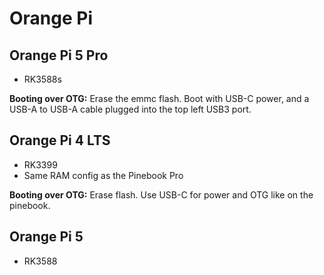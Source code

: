 # Orange Pi
## Orange Pi 5 Pro
- RK3588s

**Booting over OTG:** Erase the emmc flash. Boot with USB-C power, and a USB-A to USB-A cable plugged into the top left USB3 port.

## Orange Pi 4 LTS
- RK3399
- Same RAM config as the Pinebook Pro

**Booting over OTG:** Erase flash. Use USB-C for power and OTG like on the pinebook.

## Orange Pi 5
- RK3588
